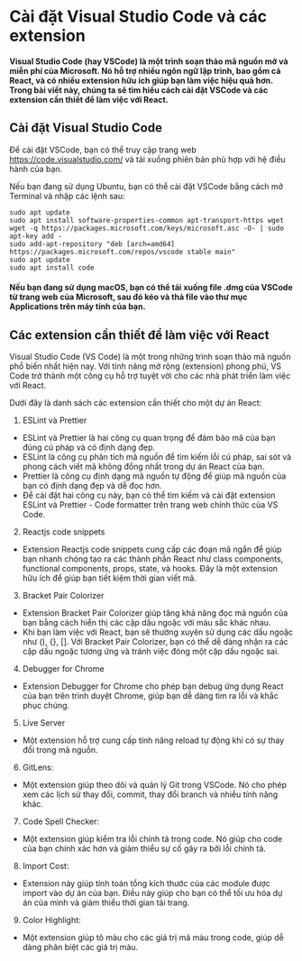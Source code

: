# Cài đặt Visual Studio Code và các extension
#### Visual Studio Code (hay VSCode) là một trình soạn thảo mã nguồn mở và miễn phí của Microsoft. Nó hỗ trợ nhiều ngôn ngữ lập trình, bao gồm cả React, và có nhiều extension hữu ích giúp bạn làm việc hiệu quả hơn. Trong bài viết này, chúng ta sẽ tìm hiểu cách cài đặt VSCode và các extension cần thiết để làm việc với React.

## Cài đặt Visual Studio Code
Để cài đặt VSCode, bạn có thể truy cập trang web https://code.visualstudio.com/ và tải xuống phiên bản phù hợp với hệ điều hành của bạn.

Nếu bạn đang sử dụng Ubuntu, bạn có thể cài đặt VSCode bằng cách mở Terminal và nhập các lệnh sau:
````
sudo apt update
sudo apt install software-properties-common apt-transport-https wget
wget -q https://packages.microsoft.com/keys/microsoft.asc -O- | sudo apt-key add -
sudo add-apt-repository "deb [arch=amd64] https://packages.microsoft.com/repos/vscode stable main"
sudo apt update
sudo apt install code
````
#### Nếu bạn đang sử dụng macOS, bạn có thể tải xuống file .dmg của VSCode từ trang web của Microsoft, sau đó kéo và thả file vào thư mục Applications trên máy tính của bạn.

## Các extension cần thiết để làm việc với React

Visual Studio Code (VS Code) là một trong những trình soạn thảo mã nguồn phổ biến nhất hiện nay. Với tính năng mở rộng (extension) phong phú, VS Code trở thành một công cụ hỗ trợ tuyệt vời cho các nhà phát triển làm việc với React.

Dưới đây là danh sách các extension cần thiết cho một dự án React:

1. ESLint và Prettier
- ESLint và Prettier là hai công cụ quan trọng để đảm bảo mã của bạn đúng cú pháp và có định dạng đẹp.
- ESLint là công cụ phân tích mã nguồn để tìm kiếm lỗi cú pháp, sai sót và phong cách viết mã không đồng nhất trong dự án React của bạn.
- Prettier là công cụ định dạng mã nguồn tự động để giúp mã nguồn của bạn có định dạng đẹp và dễ đọc hơn.
- Để cài đặt hai công cụ này, bạn có thể tìm kiếm và cài đặt extension ESLint và Prettier - Code formatter trên trang web chính thức của VS Code.
2. Reactjs code snippets
- Extension Reactjs code snippets cung cấp các đoạn mã ngắn để giúp bạn nhanh chóng tạo ra các thành phần React như class components, functional components, props, state, và hooks. Đây là một extension hữu ích để giúp bạn tiết kiệm thời gian viết mã.
3. Bracket Pair Colorizer
- Extension Bracket Pair Colorizer giúp tăng khả năng đọc mã nguồn của bạn bằng cách hiển thị các cặp dấu ngoặc với màu sắc khác nhau.
- Khi bạn làm việc với React, bạn sẽ thường xuyên sử dụng các dấu ngoặc như (), {}, []. Với Bracket Pair Colorizer, bạn có thể dễ dàng nhận ra các cặp dấu ngoặc tương ứng và tránh việc đóng một cặp dấu ngoặc sai.
4. Debugger for Chrome
- Extension Debugger for Chrome cho phép bạn debug ứng dụng React của bạn trên trình duyệt Chrome, giúp bạn dễ dàng tìm ra lỗi và khắc phục chúng.
5. Live Server
- Một extension hỗ trợ cung cấp tính năng reload tự động khi có sự thay đổi trong mã nguồn.
6. GitLens: 
- Một extension giúp theo dõi và quản lý Git trong VSCode. Nó cho phép xem các lịch sử thay đổi, commit, thay đổi branch và nhiều tính năng khác.
7. Code Spell Checker: 
- Một extension giúp kiểm tra lỗi chính tả trong code. Nó giúp cho code của bạn chính xác hơn và giảm thiểu sự cố gây ra bởi lỗi chính tả.
8. Import Cost: 
- Extension này giúp tính toán tổng kích thước của các module được import vào dự án của bạn. Điều này giúp cho bạn có thể tối ưu hóa dự án của mình và giảm thiểu thời gian tải trang.
9. Color Highlight:
- Một extension giúp tô màu cho các giá trị mã màu trong code, giúp dễ dàng phân biệt các giá trị màu.
